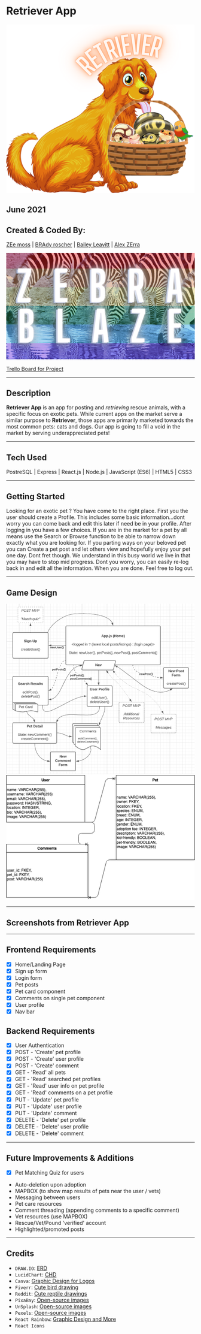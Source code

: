 # Retriever App
![Retriever App Logo](./assets/images/retrieverLogo.png)
## June 2021


## Created & Coded By:
[ZEe moss](https://www.linkedin.com/in/lindsey-zee-moss/) | [BRAdy roscher](https://www.linkedin.com/in/brady-roscher-291521212/) | [Bailey Leavitt](https://www.linkedin.com/in/baileyleavitt/) | [Alex ZErra](https://www.linkedin.com/in/alexander-zerra-a2737788/)

![Zebra Blaze Team Logo](./assets/images/TeamZebraBlaze_smol.png)

[Trello Board for Project](https://trello.com/b/47z1in78/retriever-app)
***

## Description
**Retriever App** is an app for posting and *retrieving* rescue animals, with a specific focus on exotic pets. While current apps on the market serve a similar purpose to **Retriever**, those apps are primarily marketed towards the most common pets: cats and dogs. Our app is going to fill a void in the market by serving underappreciated pets!

***

## Tech Used
PostreSQL | Express | React.js | Node.js | JavaScript (ES6) | HTML5 | CSS3

***

## Getting Started
Looking for an exotic pet ? You have come to the right place. First you the user should create a Profile. This includes some basic information...dont worry you can come back and edit this later if need be in your profile. After logging in you have a few choices. If you are in the market for a pet by all means use the Search or Browse function to be able to narrow down exactly what you are looking for. If you parting ways on your beloved pet you can Create a pet post and let others view and hopefully enjoy your pet one day. Dont fret though. We understand in this busy world we live in that you may have to stop mid progress. Dont you worry, you can easily re-log back in and edit all the information. When you are done. Feel free to log out. 

***

## Game Design
![Retriever App Component Hierarchy Diagram](./assets/images/retriever_CHD.png)
![Retriever App Entity Relationship Diagram](./assets/images/Retriever_ERD.png)

***

## Screenshots from Retriever App

***

## Frontend Requirements
- [x] Home/Landing Page
- [X] Sign up form
- [X] Login form
- [x] Pet posts
- [x] Pet card component
- [x] Comments on single pet component
- [x] User profile
- [X] Nav bar

## Backend Requirements
- [X] User Authentication
- [X] POST - 'Create' pet profile
- [X] POST - 'Create' user profile
- [X] POST - 'Create' comment
- [X] GET - 'Read' all pets
- [X] GET - 'Read' searched pet profiles
- [X] GET - 'Read' user info on pet profile
- [X] GET - 'Read' comments on a pet profile
- [X] PUT - 'Update' pet profile
- [X] PUT - 'Update' user profile
- [X] PUT - 'Update' comment
- [X] DELETE - 'Delete' pet profile
- [X] DELETE - 'Delete' user profile
- [X] DELETE - 'Delete' comment

***

## Future Improvements & Additions
- [x] Pet Matching Quiz for users
- Auto-deletion upon adoption
- MAPBOX (to show map results of pets near the user / vets)
- Messaging between users
- Pet care resources
- Comment threading (appending comments to a specific comment)
- Vet resources (use MAPBOX)
- Rescue/Vet/Pound 'verified' account
- Highlighted/promoted posts

***

## Credits
- `DRAW.IO`: [ERD](https://app.diagrams.net/)
- `LucidChart`: [CHD](https://lucid.app/)
- `Canva`: [Graphic Design for Logos](https://www.canva.com/)
- `Fiverr`: [Cute bird drawing](https://www.fiverr.com/emabrumercek/)
- `Reddit`: [Cute reptile drawings](https://www.reddit.com/r/SnakesWithHats/)
- `PixaBay`: [Open-source images](https://pixabay.com/)
- `UnSplash`: [Open-source images](https://unsplash.com/)
- `Pexels`: [Open-source images](https://www.pexels.com/)
- `React Rainbow`: [Graphic Design and More](https://react-rainbow.io/)
- `React Icons`